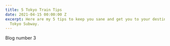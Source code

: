 ```yaml
---
title: 5 Tokyo Train Tips
date: 2021-04-15 00:00:00 Z
excerpt: Here are my 5 tips to keep you sane and get you to your destination on the
  Tokyo Subway.
---
```


Blog number 3